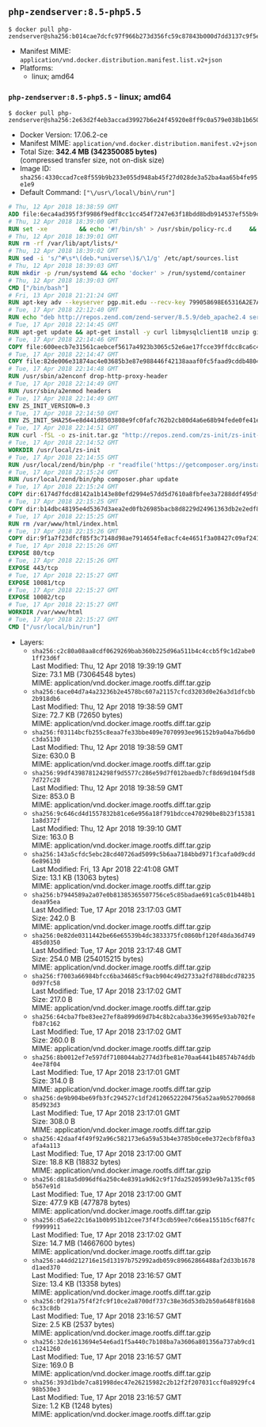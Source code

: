 ## `php-zendserver:8.5-php5.5`

```console
$ docker pull php-zendserver@sha256:b014cae7dcfc97f966b273d356fc59c87843b000d7dd3137c9f5e1c8e2fd16fb
```

-	Manifest MIME: `application/vnd.docker.distribution.manifest.list.v2+json`
-	Platforms:
	-	linux; amd64

### `php-zendserver:8.5-php5.5` - linux; amd64

```console
$ docker pull php-zendserver@sha256:2e63d2f4eb3accad39927b6e24f45920e8ff9c0a579e038b1b650ff733f366be
```

-	Docker Version: 17.06.2-ce
-	Manifest MIME: `application/vnd.docker.distribution.manifest.v2+json`
-	Total Size: **342.4 MB (342350085 bytes)**  
	(compressed transfer size, not on-disk size)
-	Image ID: `sha256:4330ccad7ce8f559b9b233e055d948ab45f27d028de3a52ba4aa65b4fe95e1e9`
-	Default Command: `["\/usr\/local\/bin\/run"]`

```dockerfile
# Thu, 12 Apr 2018 18:38:59 GMT
ADD file:6eca4ad395f3f9986f9edf8cc1cc454f7247e63f18bdd8bdb914537ef55b9c88 in / 
# Thu, 12 Apr 2018 18:39:00 GMT
RUN set -xe 		&& echo '#!/bin/sh' > /usr/sbin/policy-rc.d 	&& echo 'exit 101' >> /usr/sbin/policy-rc.d 	&& chmod +x /usr/sbin/policy-rc.d 		&& dpkg-divert --local --rename --add /sbin/initctl 	&& cp -a /usr/sbin/policy-rc.d /sbin/initctl 	&& sed -i 's/^exit.*/exit 0/' /sbin/initctl 		&& echo 'force-unsafe-io' > /etc/dpkg/dpkg.cfg.d/docker-apt-speedup 		&& echo 'DPkg::Post-Invoke { "rm -f /var/cache/apt/archives/*.deb /var/cache/apt/archives/partial/*.deb /var/cache/apt/*.bin || true"; };' > /etc/apt/apt.conf.d/docker-clean 	&& echo 'APT::Update::Post-Invoke { "rm -f /var/cache/apt/archives/*.deb /var/cache/apt/archives/partial/*.deb /var/cache/apt/*.bin || true"; };' >> /etc/apt/apt.conf.d/docker-clean 	&& echo 'Dir::Cache::pkgcache ""; Dir::Cache::srcpkgcache "";' >> /etc/apt/apt.conf.d/docker-clean 		&& echo 'Acquire::Languages "none";' > /etc/apt/apt.conf.d/docker-no-languages 		&& echo 'Acquire::GzipIndexes "true"; Acquire::CompressionTypes::Order:: "gz";' > /etc/apt/apt.conf.d/docker-gzip-indexes 		&& echo 'Apt::AutoRemove::SuggestsImportant "false";' > /etc/apt/apt.conf.d/docker-autoremove-suggests
# Thu, 12 Apr 2018 18:39:01 GMT
RUN rm -rf /var/lib/apt/lists/*
# Thu, 12 Apr 2018 18:39:02 GMT
RUN sed -i 's/^#\s*\(deb.*universe\)$/\1/g' /etc/apt/sources.list
# Thu, 12 Apr 2018 18:39:03 GMT
RUN mkdir -p /run/systemd && echo 'docker' > /run/systemd/container
# Thu, 12 Apr 2018 18:39:03 GMT
CMD ["/bin/bash"]
# Fri, 13 Apr 2018 21:21:24 GMT
RUN apt-key adv --keyserver pgp.mit.edu --recv-key 799058698E65316A2E7A4FF42EAE1437F7D2C623
# Tue, 17 Apr 2018 22:12:40 GMT
RUN echo "deb http://repos.zend.com/zend-server/8.5.9/deb_apache2.4 server non-free" >> /etc/apt/sources.list.d/zend-server.list
# Tue, 17 Apr 2018 22:14:45 GMT
RUN apt-get update && apt-get install -y curl libmysqlclient18 unzip git zend-server-php-5.5=8.5.6+b731 && /usr/local/zend/bin/zendctl.sh stop
# Tue, 17 Apr 2018 22:14:46 GMT
COPY file:600eecb7e31561caebcef5617a4923b3065c52e6ae17fcce39ffdcc8ca6c41db in /etc/ 
# Tue, 17 Apr 2018 22:14:47 GMT
COPY file:82de006e31874ac4e03685b3e87e988446f42138aaaf0fc5faad9cddb48040ba in /etc/apache2/conf-available 
# Tue, 17 Apr 2018 22:14:48 GMT
RUN /usr/sbin/a2enconf drop-http-proxy-header
# Tue, 17 Apr 2018 22:14:49 GMT
RUN /usr/sbin/a2enmod headers
# Tue, 17 Apr 2018 22:14:49 GMT
ENV ZS_INIT_VERSION=0.3
# Tue, 17 Apr 2018 22:14:50 GMT
ENV ZS_INIT_SHA256=e8d441d8503808e9fc0fafc762b2cb80d4a6e68b94fede0fe41efdeac10800cb
# Tue, 17 Apr 2018 22:14:51 GMT
RUN curl -fSL -o zs-init.tar.gz "http://repos.zend.com/zs-init/zs-init-docker-${ZS_INIT_VERSION}.tar.gz"     && echo "${ZS_INIT_SHA256} *zs-init.tar.gz" | sha256sum -c -     && mkdir /usr/local/zs-init     && tar xzf zs-init.tar.gz --strip-components=1 -C /usr/local/zs-init     && rm zs-init.tar.gz
# Tue, 17 Apr 2018 22:14:52 GMT
WORKDIR /usr/local/zs-init
# Tue, 17 Apr 2018 22:14:55 GMT
RUN /usr/local/zend/bin/php -r "readfile('https://getcomposer.org/installer');" | /usr/local/zend/bin/php
# Tue, 17 Apr 2018 22:15:24 GMT
RUN /usr/local/zend/bin/php composer.phar update
# Tue, 17 Apr 2018 22:15:24 GMT
COPY dir:6174d7fdcd8142a1b143e80efd2994e57dd5d7610a8fbfee3a7288ddf495dfdf in /usr/local/bin 
# Tue, 17 Apr 2018 22:15:25 GMT
COPY dir:b14dbc48195e4d5367d3aea2ed0fb26985bacb8d8229d24961363db2e2edf8f0 in /usr/local/zend/var/plugins/ 
# Tue, 17 Apr 2018 22:15:25 GMT
RUN rm /var/www/html/index.html
# Tue, 17 Apr 2018 22:15:26 GMT
COPY dir:9f1a7f23dfcf85f3c7148d98ae7914654fe8acfc4e4651f3a08427c09af24198 in /var/www/html 
# Tue, 17 Apr 2018 22:15:26 GMT
EXPOSE 80/tcp
# Tue, 17 Apr 2018 22:15:26 GMT
EXPOSE 443/tcp
# Tue, 17 Apr 2018 22:15:27 GMT
EXPOSE 10081/tcp
# Tue, 17 Apr 2018 22:15:27 GMT
EXPOSE 10082/tcp
# Tue, 17 Apr 2018 22:15:27 GMT
WORKDIR /var/www/html
# Tue, 17 Apr 2018 22:15:27 GMT
CMD ["/usr/local/bin/run"]
```

-	Layers:
	-	`sha256:c2c80a08aa8cdf0629269bab360b225d96a511b4c4ccb5f9c1d2abe01ff23d6f`  
		Last Modified: Thu, 12 Apr 2018 19:39:19 GMT  
		Size: 73.1 MB (73064548 bytes)  
		MIME: application/vnd.docker.image.rootfs.diff.tar.gzip
	-	`sha256:6ace04d7a4a23236b2e4578bc607a21157cfcd3203d0e26a3d1dfcbb2b918db6`  
		Last Modified: Thu, 12 Apr 2018 19:38:59 GMT  
		Size: 72.7 KB (72650 bytes)  
		MIME: application/vnd.docker.image.rootfs.diff.tar.gzip
	-	`sha256:f03114bcfb255c8eaa7fe33bbe409e7070993ee96152b9a04a7b6db0c3da5130`  
		Last Modified: Thu, 12 Apr 2018 19:38:59 GMT  
		Size: 630.0 B  
		MIME: application/vnd.docker.image.rootfs.diff.tar.gzip
	-	`sha256:99df439878124298f9d5577c286e59d7f012baedb7cf8d69d104f5d87d727c28`  
		Last Modified: Thu, 12 Apr 2018 19:38:59 GMT  
		Size: 853.0 B  
		MIME: application/vnd.docker.image.rootfs.diff.tar.gzip
	-	`sha256:9c646cd4d1557832b81ce6e956a18f791bdcce470290be8b23f153811a8d372f`  
		Last Modified: Thu, 12 Apr 2018 19:39:10 GMT  
		Size: 163.0 B  
		MIME: application/vnd.docker.image.rootfs.diff.tar.gzip
	-	`sha256:143a5cfdc5ebc28cd40726ad5099c5b6aa7184bbd971f3cafa0d9cdd6e896130`  
		Last Modified: Fri, 13 Apr 2018 22:41:08 GMT  
		Size: 13.1 KB (13063 bytes)  
		MIME: application/vnd.docker.image.rootfs.diff.tar.gzip
	-	`sha256:b7944589a2a07e0b81385365507756ce5c85badae691ca5c01b448b1deaa95ea`  
		Last Modified: Tue, 17 Apr 2018 23:17:03 GMT  
		Size: 242.0 B  
		MIME: application/vnd.docker.image.rootfs.diff.tar.gzip
	-	`sha256:0e82de0311442be66e65539b4dc3833375fc0860bf120f48da36d749485d0350`  
		Last Modified: Tue, 17 Apr 2018 23:17:48 GMT  
		Size: 254.0 MB (254015215 bytes)  
		MIME: application/vnd.docker.image.rootfs.diff.tar.gzip
	-	`sha256:f7003a66984bfcc6ba34685cf9acb904c49d2733a2fd788bdcd782350d97fc58`  
		Last Modified: Tue, 17 Apr 2018 23:17:02 GMT  
		Size: 217.0 B  
		MIME: application/vnd.docker.image.rootfs.diff.tar.gzip
	-	`sha256:64cba7fbe83ee27ef8a899d69d7b4c8b2caba336e39695e93ab702fefb87c162`  
		Last Modified: Tue, 17 Apr 2018 23:17:02 GMT  
		Size: 260.0 B  
		MIME: application/vnd.docker.image.rootfs.diff.tar.gzip
	-	`sha256:8b0012ef7e597df7108044ab2774d3fbe81e70aa6441b48574b74ddb4ee78f04`  
		Last Modified: Tue, 17 Apr 2018 23:17:01 GMT  
		Size: 314.0 B  
		MIME: application/vnd.docker.image.rootfs.diff.tar.gzip
	-	`sha256:de9b904be69fb3fc294527c1df2d1206522204756a52aa9b52700d6885d923d3`  
		Last Modified: Tue, 17 Apr 2018 23:17:01 GMT  
		Size: 308.0 B  
		MIME: application/vnd.docker.image.rootfs.diff.tar.gzip
	-	`sha256:42daaf4f49f92a96c582173e6a59a53b4e3785b0ce0e372ecbf8f0a3afa4a113`  
		Last Modified: Tue, 17 Apr 2018 23:17:00 GMT  
		Size: 18.8 KB (18832 bytes)  
		MIME: application/vnd.docker.image.rootfs.diff.tar.gzip
	-	`sha256:d818a5d096df6a250c4e8391a9d62c9f17da25205993e9b7a135cf05b567e91d`  
		Last Modified: Tue, 17 Apr 2018 23:17:00 GMT  
		Size: 477.9 KB (477878 bytes)  
		MIME: application/vnd.docker.image.rootfs.diff.tar.gzip
	-	`sha256:d5a6e22c16a1b0b951b12cee73f4f3cdb59ee7c66ea1551b5cf687fcf9999911`  
		Last Modified: Tue, 17 Apr 2018 23:17:02 GMT  
		Size: 14.7 MB (14667600 bytes)  
		MIME: application/vnd.docker.image.rootfs.diff.tar.gzip
	-	`sha256:a44dd212716e15d13197b752992adb059c89662866488af2d33b1678d1aed370`  
		Last Modified: Tue, 17 Apr 2018 23:16:57 GMT  
		Size: 13.4 KB (13358 bytes)  
		MIME: application/vnd.docker.image.rootfs.diff.tar.gzip
	-	`sha256:0f291a75f4f2fc9f10ce2a8700df737c38e36d53db2b50a648f816b86c33c8db`  
		Last Modified: Tue, 17 Apr 2018 23:16:57 GMT  
		Size: 2.5 KB (2537 bytes)  
		MIME: application/vnd.docker.image.rootfs.diff.tar.gzip
	-	`sha256:32de1613694e54e6ad1f5a440c7b108ba7a3606a801356a737ab9cd1c1241260`  
		Last Modified: Tue, 17 Apr 2018 23:16:57 GMT  
		Size: 169.0 B  
		MIME: application/vnd.docker.image.rootfs.diff.tar.gzip
	-	`sha256:393d1bde7ca81998dec47e26215982c2b12f2f207031ccf0a8929fc498b530e3`  
		Last Modified: Tue, 17 Apr 2018 23:16:57 GMT  
		Size: 1.2 KB (1248 bytes)  
		MIME: application/vnd.docker.image.rootfs.diff.tar.gzip
